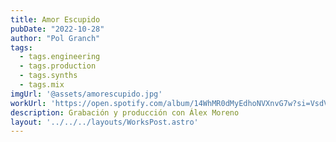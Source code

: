 ```yaml
---
title: Amor Escupido
pubDate: "2022-10-28"
author: "Pol Granch"
tags:
  - tags.engineering
  - tags.production
  - tags.synths
  - tags.mix
imgUrl: '@assets/amorescupido.jpg'
workUrl: 'https://open.spotify.com/album/14WhMR0dMyEdhoNVXnvG7w?si=VsdVRQPlT2S3QR9RNxjbMg'
description: Grabación y producción con Álex Moreno
layout: '../../../layouts/WorksPost.astro'
---
```


